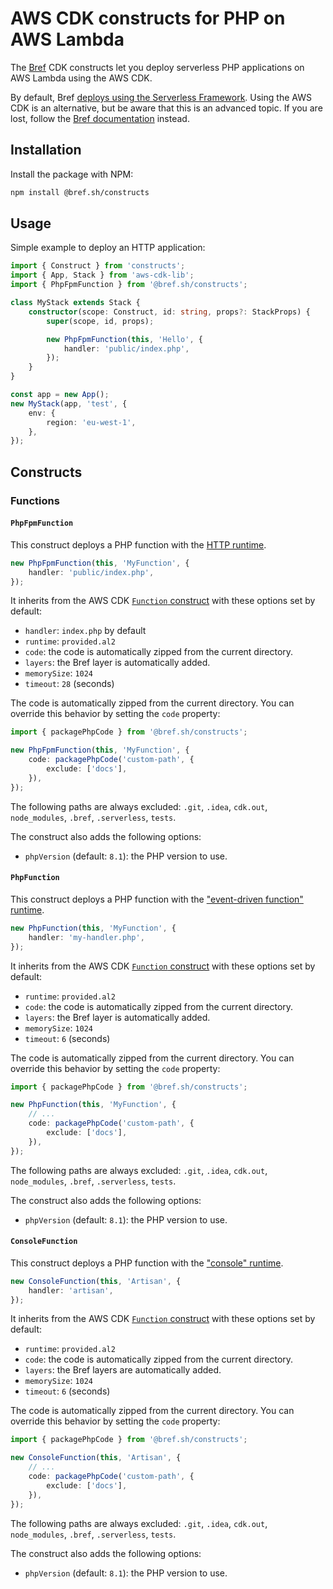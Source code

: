 # AWS CDK constructs for PHP on AWS Lambda

The [Bref](https://bref.sh/) CDK constructs let you deploy serverless PHP applications on AWS Lambda using the AWS CDK.

By default, Bref [deploys using the Serverless Framework](https://bref.sh/docs/deploy.html). Using the AWS CDK is an alternative, but be aware that this is an advanced topic. If you are lost, follow the [Bref documentation](https://bref.sh/docs/) instead.

## Installation

Install the package with NPM:

```bash
npm install @bref.sh/constructs
```

## Usage

Simple example to deploy an HTTP application:

```typescript
import { Construct } from 'constructs';
import { App, Stack } from 'aws-cdk-lib';
import { PhpFpmFunction } from '@bref.sh/constructs';

class MyStack extends Stack {
    constructor(scope: Construct, id: string, props?: StackProps) {
        super(scope, id, props);

        new PhpFpmFunction(this, 'Hello', {
            handler: 'public/index.php',
        });
    }
}

const app = new App();
new MyStack(app, 'test', {
    env: {
        region: 'eu-west-1',
    },
});
```

## Constructs

### Functions

#### `PhpFpmFunction`

This construct deploys a PHP function with the [HTTP runtime](https://bref.sh/docs/runtimes/http.html).

```typescript
new PhpFpmFunction(this, 'MyFunction', {
    handler: 'public/index.php',
});
```

It inherits from the AWS CDK [`Function` construct](https://docs.aws.amazon.com/cdk/api/v2/docs/aws-cdk-lib.aws_lambda.Function.html) with these options set by default:

- `handler`: `index.php` by default
- `runtime`: `provided.al2`
- `code`: the code is automatically zipped from the current directory.
- `layers`: the Bref layer is automatically added.
- `memorySize`: `1024`
- `timeout`: `28` (seconds)

The code is automatically zipped from the current directory. You can override this behavior by setting the `code` property:

```typescript
import { packagePhpCode } from '@bref.sh/constructs';

new PhpFpmFunction(this, 'MyFunction', {
    code: packagePhpCode('custom-path', {
        exclude: ['docs'],
    }),
});
```

The following paths are always excluded: `.git`, `.idea`, `cdk.out`, `node_modules`, `.bref`, `.serverless`, `tests`.

The construct also adds the following options:

- `phpVersion` (default: `8.1`): the PHP version to use.

#### `PhpFunction`

This construct deploys a PHP function with the ["event-driven function" runtime](https://bref.sh/docs/runtimes/function.html).

```typescript
new PhpFunction(this, 'MyFunction', {
    handler: 'my-handler.php',
});
```

It inherits from the AWS CDK [`Function` construct](https://docs.aws.amazon.com/cdk/api/v2/docs/aws-cdk-lib.aws_lambda.Function.html) with these options set by default:

- `runtime`: `provided.al2`
- `code`: the code is automatically zipped from the current directory.
- `layers`: the Bref layer is automatically added.
- `memorySize`: `1024`
- `timeout`: `6` (seconds)

The code is automatically zipped from the current directory. You can override this behavior by setting the `code` property:

```typescript
import { packagePhpCode } from '@bref.sh/constructs';

new PhpFunction(this, 'MyFunction', {
    // ...
    code: packagePhpCode('custom-path', {
        exclude: ['docs'],
    }),
});
```

The following paths are always excluded: `.git`, `.idea`, `cdk.out`, `node_modules`, `.bref`, `.serverless`, `tests`.

The construct also adds the following options:

- `phpVersion` (default: `8.1`): the PHP version to use.

#### `ConsoleFunction`

This construct deploys a PHP function with the ["console" runtime](https://bref.sh/docs/runtimes/console.html).

```typescript
new ConsoleFunction(this, 'Artisan', {
    handler: 'artisan',
});
```

It inherits from the AWS CDK [`Function` construct](https://docs.aws.amazon.com/cdk/api/v2/docs/aws-cdk-lib.aws_lambda.Function.html) with these options set by default:

- `runtime`: `provided.al2`
- `code`: the code is automatically zipped from the current directory.
- `layers`: the Bref layers are automatically added.
- `memorySize`: `1024`
- `timeout`: `6` (seconds)

The code is automatically zipped from the current directory. You can override this behavior by setting the `code` property:

```typescript
import { packagePhpCode } from '@bref.sh/constructs';

new ConsoleFunction(this, 'Artisan', {
    // ...
    code: packagePhpCode('custom-path', {
        exclude: ['docs'],
    }),
});
```

The following paths are always excluded: `.git`, `.idea`, `cdk.out`, `node_modules`, `.bref`, `.serverless`, `tests`.

The construct also adds the following options:

- `phpVersion` (default: `8.1`): the PHP version to use.
